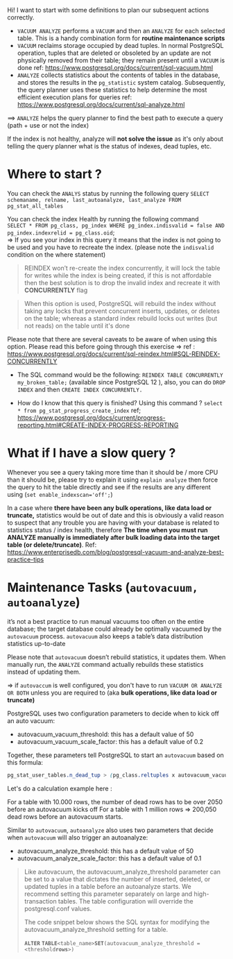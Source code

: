 Hi! I want to start with some definitions to plan our subsequent actions correctly.

 - `VACUUM ANALYZE` performs a `VACUUM` and then an `ANALYZE` for each selected table. This is a handy combination form for **routine maintenance scripts**
 - `VACUUM` reclaims storage occupied by dead tuples. In normal PostgreSQL operation, tuples that are deleted or obsoleted by an update are not physically removed from their table; they remain present until a `VACUUM` is done
 ref: https://www.postgresql.org/docs/current/sql-vacuum.html 
 - `ANALYZE` collects statistics about the contents of tables in the database, and stores the results in the `pg_statistic` system catalog. Subsequently, the query planner uses these statistics to help determine the most efficient execution plans for queries
 ref: https://www.postgresql.org/docs/current/sql-analyze.html 
 
==> `ANALYZE` helps the query planner to find the best path to execute a query (path + use or not the index)

If the index is not healthy,  analyze will **not solve the issue** as it's only about telling the query planner what is the status of indexes, dead tuples, etc.

# Where to start ?

You can check the `ANALYS` status by running the following query `SELECT schemaname, relname, last_autoanalyze, last_analyze FROM pg_stat_all_tables`

You can check the index Health by running the following command  
`SELECT * FROM pg_class, pg_index WHERE pg_index.indisvalid = false AND pg_index.indexrelid = pg_class.oid`;  
=> If you see your index in this query it means that the index is not going to be used and you have to recreate the index. (please note the `indisvalid` condition on the where statement)

> REINDEX won’t re-create the index concurrently, it will lock the table for writes while the index is being created, if this is not affordable then the best solution is to drop the invalid index and recreate it with **CONCURRENTLY** flag

> When this option is used, PostgreSQL will rebuild the index without taking any locks that prevent concurrent inserts, updates, or deletes on the table; whereas a standard index rebuild locks out writes (but not reads) on the table until it's done

Please note that there are several caveats to be aware of when using this option. Please read this before going through this exercise => ref : https://www.postgresql.org/docs/current/sql-reindex.html#SQL-REINDEX-CONCURRENTLY

* The SQL command would be the following: `REINDEX TABLE CONCURRENTLY my_broken_table;` (available since PostgreSQL 12 ), also, you can do `DROP INDEX` and then `CREATE INDEX CONCURRENTLY.`

* How do I know that this query is finished? Using this command ?
`select * from pg_stat_progress_create_index`
ref; https://www.postgresql.org/docs/current/progress-reporting.html#CREATE-INDEX-PROGRESS-REPORTING

# What if I have a slow query ?

Whenever you see a query taking more time than it should be / more CPU than it should be, please try to explain it using `explain analyze` then force the query to hit the table directly and see if the results are any different using (`set enable_indexscan='off';`)

In a case where **there have been any bulk operations, like data load or truncate,** statistics would be out of date and this is obviously a valid reason to suspect that any trouble you are having with your database is related to statistics status / index health, therefore **The time when you must run ANALYZE manually is immediately after bulk loading data into the target table (or delete/truncate)**.
Ref: https://www.enterprisedb.com/blog/postgresql-vacuum-and-analyze-best-practice-tips

# Maintenance Tasks (`autovacuum, autoanalyze`) 

it’s not a best practice to run manual vacuums too often on the entire database; the target database could already be optimally vacuumed by the `autovacuum` process. `autovacuum` also keeps a table’s data distribution statistics up-to-date
 
Please note that `autovacuum` doesn’t rebuild statistics, it updates them. When manually run, the `ANALYZE` command actually rebuilds these statistics instead of updating them.

=> if `autovaccum` is well configured, you don't have to run `VACUUM OR ANALYZE OR BOTH` unless you are required to (aka **bulk operations, like data load or truncate)**

PostgreSQL uses two configuration parameters to decide when to kick off an auto vacuum:
-   autovacuum_vacuum_threshold: this has a default value of 50  
-   autovacuum_vacuum_scale_factor: this has a default value of 0.2  
    
Together, these parameters tell PostgreSQL to start an  `autovacuum`  based on this formula:

```scss
pg_stat_user_tables.n_dead_tup > (pg_class.reltuples x autovacuum_vacuum_scale_factor)  + autovacuum_vacuum_threshold

```
Let's do a calculation example here : 

For a table with 10.000 rows, the number of dead rows has to be over 2050 before an autovacuum kicks off
For a table with 1 million rows => 200,050 dead rows before an autovacuum starts.
 
Similar to `autovacuum`, `autoanalyze` also uses two parameters that decide when `autovacuum` will also trigger an autoanalyze:

- autovacuum_analyze_threshold: this has a default value of 50
- autovacuum_analyze_scale_factor: this has a default value of 0.1


> Like autovacuum, the autovacuum_analyze_threshold parameter can be set
> to a value that dictates the number of inserted, deleted, or updated
> tuples in a table before an autoanalyze starts. We recommend setting
> this parameter separately on large and high-transaction tables. The
> table configuration will override the postgresql.conf values.
> 
> The code snippet below shows the SQL syntax for modifying the
> autovacuum_analyze_threshold setting for a table.
> 
> **`ALTER`**  **`TABLE`**`<table_name>`**`SET`**`(autovacuum_analyze_threshold = <threshold`**`rows`**`>)`

